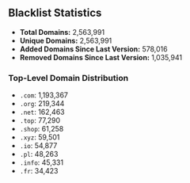 ## Blacklist Statistics

- **Total Domains:** 2,563,991
- **Unique Domains:** 2,563,991
- **Added Domains Since Last Version:** 578,016
- **Removed Domains Since Last Version:** 1,035,941

### Top-Level Domain Distribution

-  `.com`: 1,193,367
-  `.org`: 219,344
-  `.net`: 162,463
-  `.top`: 77,290
-  `.shop`: 61,258
-  `.xyz`: 59,501
-  `.io`: 54,877
-  `.pl`: 48,263
-  `.info`: 45,331
-  `.fr`: 34,423
